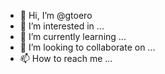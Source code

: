 - 👋 Hi, I’m @gtoero
- 👀 I’m interested in ...
- 🌱 I’m currently learning ...
- 💞️ I’m looking to collaborate on ...
- 📫 How to reach me ...

<!---
gtoero/gtoero is a ✨ special ✨ repository because its `README.md` (this file) appears on your GitHub profile.
You can click the Preview link to take a look at your changes.
--->
